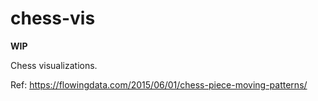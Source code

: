 # chess-vis

**WIP**

Chess visualizations.

Ref: https://flowingdata.com/2015/06/01/chess-piece-moving-patterns/